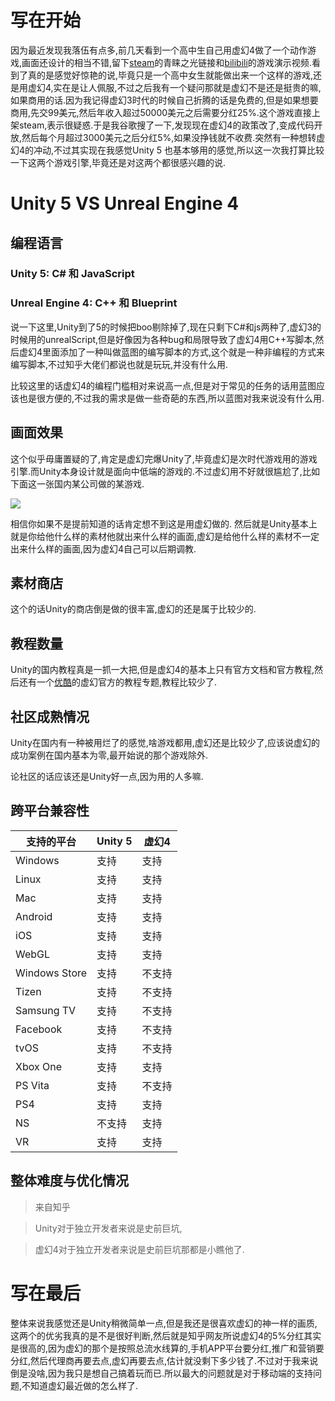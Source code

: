 # 写在开始
因为最近发现我落伍有点多,前几天看到一个高中生自己用虚幻4做了一个动作游戏,画面还设计的相当不错,留下[steam](http://steamcommunity.com/sharedfiles/filedetails/?id=910748212&searchtext=ForestSecret)的青睐之光链接和[bilibili](http://www.bilibili.com/video/av10087544/)的游戏演示视频.看到了真的是感觉好惊艳的说,毕竟只是一个高中女生就能做出来一个这样的游戏,还是用虚幻4,实在是让人佩服,不过之后我有一个疑问那就是虚幻不是还是挺贵的嘛,如果商用的话.因为我记得虚幻3时代的时候自己折腾的话是免费的,但是如果想要商用,先交99美元,然后年收入超过50000美元之后需要分红25%.这个游戏直接上架steam,表示很疑惑.于是我谷歌搜了一下,发现现在虚幻4的政策改了,变成代码开放,然后每个月超过3000美元之后分红5%,如果没挣钱就不收费.突然有一种想转虚幻4的冲动,不过其实现在我感觉Unity 5 也基本够用的感觉,所以这一次我打算比较一下这两个游戏引擎,毕竟还是对这两个都很感兴趣的说.
# Unity 5 VS Unreal Engine 4
## 编程语言
### Unity 5: C# 和 JavaScript
### Unreal Engine 4: C++ 和 Blueprint
说一下这里,Unity到了5的时候把boo剔除掉了,现在只剩下C#和js两种了,虚幻3的时候用的unrealScript,但是好像因为各种bug和局限导致了虚幻4用C++写脚本,然后虚幻4里面添加了一种叫做蓝图的编写脚本的方式,这个就是一种非编程的方式来编写脚本,不过知乎大佬们都说也就是玩玩,并没有什么用.

比较这里的话虚幻4的编程门槛相对来说高一点,但是对于常见的任务的话用蓝图应该也是很方便的,不过我的需求是做一些奇葩的东西,所以蓝图对我来说没有什么用.

## 画面效果
这个似乎毋庸置疑的了,肯定是虚幻完爆Unity了,毕竟虚幻是次时代游戏用的游戏引擎.而Unity本身设计就是面向中低端的游戏的.不过虚幻用不好就很尴尬了,比如下面这一张国内某公司做的某游戏.

![](https://pic4.zhimg.com/8198db8f1f80ef299def3790c342fe57_b.jpg)

相信你如果不是提前知道的话肯定想不到这是用虚幻做的.
然后就是Unity基本上就是你给他什么样的素材他就出来什么样的画面,虚幻是给他什么样的素材不一定出来什么样的画面,因为虚幻4自己可以后期调教.
## 素材商店
这个的话Unity的商店倒是做的很丰富,虚幻的还是属于比较少的.
## 教程数量
Unity的国内教程真是一抓一大把,但是虚幻4的基本上只有官方文档和官方教程,然后还有一个[优酷](http://i.youku.com/unrealengine?spm=a2hzp.8244740.0.0)的虚幻官方的教程专题,教程比较少了.
## 社区成熟情况
Unity在国内有一种被用烂了的感觉,啥游戏都用,虚幻还是比较少了,应该说虚幻的成功案例在国内基本为零,最开始说的那个游戏除外.

论社区的话应该还是Unity好一点,因为用的人多嘛.
## 跨平台兼容性
|支持的平台|Unity 5|虚幻4|
|--------|--------|--------|
|Windows|支持|支持|
|Linux|支持|支持|
|Mac|支持|支持|
|Android|支持|支持|
|iOS|支持|支持|
|WebGL|支持|支持|
|Windows Store|支持|不支持|
|Tizen|支持|不支持|
|Samsung TV|支持|不支持|
|Facebook|支持|不支持|
|tvOS|支持|不支持|
|Xbox One|支持|支持|
|PS Vita|支持|不支持|
|PS4|支持|支持|
|NS|不支持|支持|
|VR|支持|支持|

## 整体难度与优化情况
> 来自知乎

> Unity对于独立开发者来说是史前巨坑,

> 虚幻4对于独立开发者来说是史前巨坑那都是小瞧他了.

# 写在最后
整体来说我感觉还是Unity稍微简单一点,但是我还是很喜欢虚幻的神一样的画质,这两个的优劣我真的是不是很好判断,然后就是知乎网友所说虚幻4的5%分红其实是很高的,因为虚幻的那个是按照总流水线算的,手机APP平台要分红,推广和营销要分红,然后代理商再要去点,虚幻再要去点,估计就没剩下多少钱了.不过对于我来说倒是没啥,因为我只是想自己搞着玩而已.所以最大的问题就是对于移动端的支持问题,不知道虚幻最近做的怎么样了.
